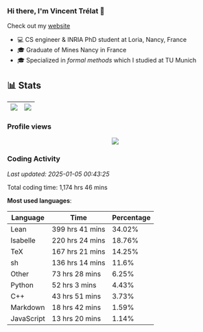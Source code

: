 ### Hi there, I'm Vincent Trélat 👋

Check out my [website](https://vtrelat.github.io)

-   💻 CS engineer & INRIA PhD student at Loria, Nancy, France
-   🎓 Graduate of Mines Nancy in France
-   🎓 Specialized in _formal methods_ which I studied at TU Munich

## 📊 **Stats**

| <img align="center" src="https://readme-stats.clckblog.space/api?username=VTrelat&show_icons=true&include_all_commits=true&theme=tokyonight&hide_border=true" /> | <img align="center" src="https://readme-stats.clckblog.space/api/top-langs/?username=VTrelat&layout=compact&theme=tokyonight&hide_border=true" /> |
| ---------------------------------------------------------------------------------------------------------------------------------------------------------------- | ------------------------------------------------------------------------------------------------------------------------------------------------- |

### Profile views

<p align="center">
 <img src="https://profile-counter.glitch.me/VTrelat/count.svg" />
</p>

<!--automations-->
### Coding Activity
_Last updated: 2025-01-05 00:43:25_

Total coding time: 1,174 hrs 46 mins

**Most used languages**:

| Language | Time | Percentage |
| ------------- | ------------- | ------------- |
| Lean | 399 hrs 41 mins | 34.02% |
| Isabelle | 220 hrs 24 mins | 18.76% |
| TeX | 167 hrs 21 mins | 14.25% |
| sh | 136 hrs 14 mins | 11.6% |
| Other | 73 hrs 28 mins | 6.25% |
| Python | 52 hrs 3 mins | 4.43% |
| C++ | 43 hrs 51 mins | 3.73% |
| Markdown | 18 hrs 42 mins | 1.59% |
| JavaScript | 13 hrs 20 mins | 1.14% |


